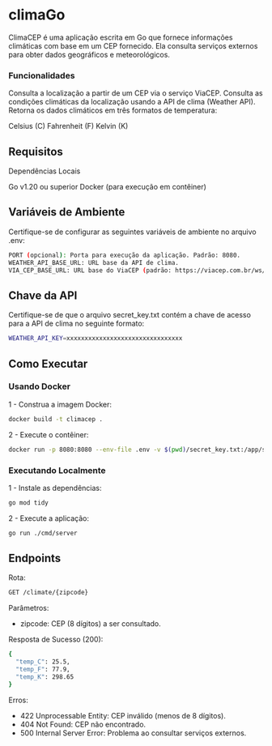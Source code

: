 # climaGo
ClimaCEP é uma aplicação escrita em Go que fornece informações climáticas com base em um CEP fornecido. Ela consulta serviços externos para obter dados geográficos e meteorológicos.

### Funcionalidades

Consulta a localização a partir de um CEP via o serviço ViaCEP.
Consulta as condições climáticas da localização usando a API de clima (Weather API).
Retorna os dados climáticos em três formatos de temperatura:

Celsius (C)
Fahrenheit (F)
Kelvin (K)

## Requisitos

Dependências Locais

Go v1.20 ou superior
Docker (para execução em contêiner)

## Variáveis de Ambiente

Certifique-se de configurar as seguintes variáveis de ambiente no arquivo .env:

```bash
PORT (opcional): Porta para execução da aplicação. Padrão: 8080.
WEATHER_API_BASE_URL: URL base da API de clima.
VIA_CEP_BASE_URL: URL base do ViaCEP (padrão: https://viacep.com.br/ws/).
```

## Chave da API
Certifique-se de que o arquivo secret_key.txt contém a chave de acesso para a API de clima no seguinte formato:

```bash
WEATHER_API_KEY=xxxxxxxxxxxxxxxxxxxxxxxxxxxxxxxx
```

## Como Executar

### Usando Docker

1 - Construa a imagem Docker:

```bash
docker build -t climacep .
```

2 - Execute o contêiner:

```bash
docker run -p 8080:8080 --env-file .env -v $(pwd)/secret_key.txt:/app/secret_key.txt climacep
```

### Executando Localmente

1 - Instale as dependências:

```bash
go mod tidy
```
2 - Execute a aplicação:

```bash
go run ./cmd/server
```

## Endpoints

Rota:

```bash
GET /climate/{zipcode}
```
Parâmetros:
* zipcode: CEP (8 dígitos) a ser consultado.

Resposta de Sucesso (200):

```bash
{
  "temp_C": 25.5,
  "temp_F": 77.9,
  "temp_K": 298.65
}
```

Erros:

* 422 Unprocessable Entity: CEP inválido (menos de 8 dígitos).
* 404 Not Found: CEP não encontrado.
* 500 Internal Server Error: Problema ao consultar serviços externos.





